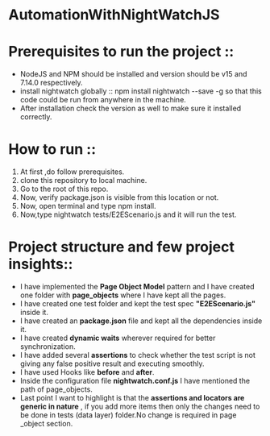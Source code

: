 # AutomationWithNightWatchJS
Prerequisites to run the project ::
======================================
* NodeJS and NPM should be installed and version should be v15 and 7.14.0 respectively.
* install nightwatch globally :: npm install nightwatch --save -g so that this code could be run from anywhere in the machine.
* After installation check the version as well to make sure it installed correctly.

How to run ::
================

1. At first ,do follow prerequisites.
2. clone this repository to local machine. 
3. Go to the root of this repo.
4. Now, verify package.json is visible from this location or not.
5. Now, open terminal and type npm install.
7. Now,type nightwatch tests/E2EScenario.js and it will run the test.

Project structure and few project insights::  
==============================================

* I have implemented the **Page Object Model** pattern and I have created one folder with **page_objects** where I have kept all the pages.
* I have created one test folder and kept the test spec **"E2EScenario.js"** inside it.
* I have created an **package.json** file  and kept all the dependencies inside it.  
*  I have created **dynamic waits** wherever required for better synchronization.
*  I have added several **assertions** to check whether the test script is not giving any false positive result and executing smoothly.
*  I have used Hooks like **before** and **after**.
*  Inside the configuration file **nightwatch.conf.js** I have mentioned the path of page_objects.
*  Last point I want to highlight is that the **assertions and locators are generic in nature** , if you add more items then only the changes need to be done in tests (data layer) folder.No change is required in page _object section.










